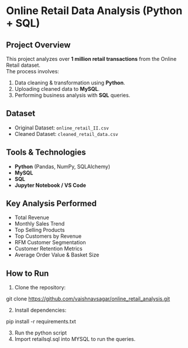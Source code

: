 # Online Retail Data Analysis (Python + SQL)

## Project Overview
This project analyzes over **1 million retail transactions** from the Online Retail dataset.  
The process involves:
1. Data cleaning & transformation using **Python**.
2. Uploading cleaned data to **MySQL**.
3. Performing business analysis with **SQL** queries.

## Dataset
- Original Dataset: `online_retail_II.csv`
- Cleaned Dataset: `cleaned_retail_data.csv`

## Tools & Technologies
- **Python** (Pandas, NumPy, SQLAlchemy)
- **MySQL**
- **SQL**
- **Jupyter Notebook / VS Code**

## Key Analysis Performed
- Total Revenue
- Monthly Sales Trend
- Top Selling Products
- Top Customers by Revenue
- RFM Customer Segmentation
- Customer Retention Metrics
- Average Order Value & Basket Size

## How to Run
1. Clone the repository:

git clone https://github.com/vaishnavsagar/online_retail_analysis.git

2. Install dependencies:

pip install -r requirements.txt

3. Run the python script
4. Import retailsql.sql into MYSQL to run the queries.
